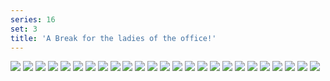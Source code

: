 ```yaml
---
series: 16
set: 3
title: 'A Break for the ladies of the office!'
---
```


![](../../../../assets/violence-salaryman-teppei/part-3/t49.jpg)
![](../../../../assets/violence-salaryman-teppei/part-3/t50.jpg)
![](../../../../assets/violence-salaryman-teppei/part-3/t51.jpg)
![](../../../../assets/violence-salaryman-teppei/part-3/t52.jpg)
![](../../../../assets/violence-salaryman-teppei/part-3/t53.jpg)
![](../../../../assets/violence-salaryman-teppei/part-3/t54.jpg)
![](../../../../assets/violence-salaryman-teppei/part-3/t55.jpg)
![](../../../../assets/violence-salaryman-teppei/part-3/t56.jpg)
![](../../../../assets/violence-salaryman-teppei/part-3/t57.jpg)
![](../../../../assets/violence-salaryman-teppei/part-3/t58.jpg)
![](../../../../assets/violence-salaryman-teppei/part-3/t59.jpg)
![](../../../../assets/violence-salaryman-teppei/part-3/t60.jpg)
![](../../../../assets/violence-salaryman-teppei/part-3/t61.jpg)
![](../../../../assets/violence-salaryman-teppei/part-3/t62.jpg)
![](../../../../assets/violence-salaryman-teppei/part-3/t63.jpg)
![](../../../../assets/violence-salaryman-teppei/part-3/t64.jpg)
![](../../../../assets/violence-salaryman-teppei/part-3/t65.jpg)
![](../../../../assets/violence-salaryman-teppei/part-3/t66.jpg)
![](../../../../assets/violence-salaryman-teppei/part-3/t67.jpg)
![](../../../../assets/violence-salaryman-teppei/part-3/t68.jpg)
![](../../../../assets/violence-salaryman-teppei/part-3/t69.jpg)
![](../../../../assets/violence-salaryman-teppei/part-3/t70.jpg)
![](../../../../assets/violence-salaryman-teppei/part-3/t71.jpg)
![](../../../../assets/violence-salaryman-teppei/part-3/t72.jpg)
![](../../../../assets/violence-salaryman-teppei/part-3/t73.jpg)